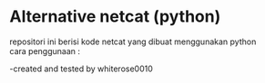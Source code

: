 # Alternative netcat (python)  
repositori ini berisi kode netcat yang dibuat menggunakan python  
cara penggunaan : 

-created and tested by whiterose0010
